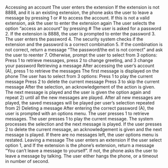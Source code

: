 Accessing an account
The user enters the extension 
If the extension is not 8888, and it is an existing extension, the phone asks the user to leave a message by pressing 1 or # to access the account. If this is not a valid extension, ask the user to enter the extension again 
The user selects the option “access an account” by pressing  #
The user is asked for a password 
      2. If the extension is 8888, the user is prompted to enter the password
                                3. The user enters the password
     4. The security system checks if the extension and the password is a correct combination
                               5. If the combination is not correct, return a message “The password/the ext is not correct”  and ask the user to reenter 
                               7.  Otherwise, prompt the user to select from 3 options:
Press 1 to retrieve messages, press 2 to change greeting, and 3 change your password
Retrieving a message
After accessing the user’s account (A), press 1 to retrieve the messages
The first message is displayed on the phone 
The user has to select from 3 options:
Press 1 to play the current message
Press 2 to delete the current message
Press 3 to skip the current message
After the selection, an acknowledgement of the action is given. 
The next message is played and the user is given the option again and repeat 2) until all the new messages are played. 
After all new messages are played, the saved messages will be played per user’s selection repeated from 2)
Deleting a message
After entering the correct password (A), the user is prompted with an options menu.
The user presses 1 to retrieve messages.
The user presses 1 to play the current message.
The system processes the selection and the next message is played.
If the user  presses 2 to delete the current message, an acknowledgement is given and the next message is played. If there are no messages left, the user options menu is restated.
Leaving a message
The user enters an extension 
If the user select option 1, and  If the extension is the phone’s extension, return a message “You can’t leave a message to yourself”.
If not, the phone asks the user to leave a message by talking. 
The user either hangs the phone, or a timeout in number of second.
